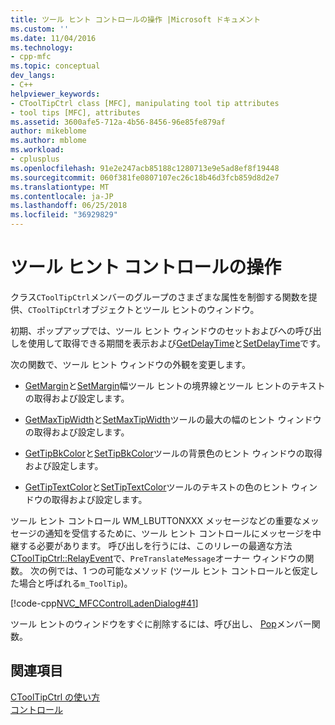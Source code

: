 ```yaml
---
title: ツール ヒント コントロールの操作 |Microsoft ドキュメント
ms.custom: ''
ms.date: 11/04/2016
ms.technology:
- cpp-mfc
ms.topic: conceptual
dev_langs:
- C++
helpviewer_keywords:
- CToolTipCtrl class [MFC], manipulating tool tip attributes
- tool tips [MFC], attributes
ms.assetid: 3600afe5-712a-4b56-8456-96e85fe879af
author: mikeblome
ms.author: mblome
ms.workload:
- cplusplus
ms.openlocfilehash: 91e2e247acb85188c1280713e9e5ad8ef8f19448
ms.sourcegitcommit: 060f381fe0807107ec26c18b46d3fcb859d8d2e7
ms.translationtype: MT
ms.contentlocale: ja-JP
ms.lasthandoff: 06/25/2018
ms.locfileid: "36929829"
---
```

# <a name="manipulating-the-tool-tip-control"></a>ツール ヒント コントロールの操作
クラス`CToolTipCtrl`メンバーのグループのさまざまな属性を制御する関数を提供、`CToolTipCtrl`オブジェクトとツール ヒントのウィンドウ。  
  
 初期、ポップアップでは、ツール ヒント ウィンドウのセットおよびへの呼び出しを使用して取得できる期間を表示および[GetDelayTime](../mfc/reference/ctooltipctrl-class.md#getdelaytime)と[SetDelayTime](../mfc/reference/ctooltipctrl-class.md#setdelaytime)です。  
  
 次の関数で、ツール ヒント ウィンドウの外観を変更します。  
  
-   [GetMargin](../mfc/reference/ctooltipctrl-class.md#getmargin)と[SetMargin](../mfc/reference/ctooltipctrl-class.md#setmargin)幅ツール ヒントの境界線とツール ヒントのテキストの取得および設定します。  
  
-   [GetMaxTipWidth](../mfc/reference/ctooltipctrl-class.md#getmaxtipwidth)と[SetMaxTipWidth](../mfc/reference/ctooltipctrl-class.md#setmaxtipwidth)ツールの最大の幅のヒント ウィンドウの取得および設定します。  
  
-   [GetTipBkColor](../mfc/reference/ctooltipctrl-class.md#gettipbkcolor)と[SetTipBkColor](../mfc/reference/ctooltipctrl-class.md#settipbkcolor)ツールの背景色のヒント ウィンドウの取得および設定します。  
  
-   [GetTipTextColor](../mfc/reference/ctooltipctrl-class.md#gettiptextcolor)と[SetTipTextColor](../mfc/reference/ctooltipctrl-class.md#settiptextcolor)ツールのテキストの色のヒント ウィンドウの取得および設定します。  
  
 ツール ヒント コントロール WM_LBUTTONXXX メッセージなどの重要なメッセージの通知を受信するために、ツール ヒント コントロールにメッセージを中継する必要があります。 呼び出しを行うには、このリレーの最適な方法[CToolTipCtrl::RelayEvent](../mfc/reference/ctooltipctrl-class.md#relayevent)で、`PreTranslateMessage`オーナー ウィンドウの関数。 次の例では、1 つの可能なメソッド (ツール ヒント コントロールと仮定した場合と呼ばれる`m_ToolTip`)。  
  
 [!code-cpp[NVC_MFCControlLadenDialog#41](../mfc/codesnippet/cpp/manipulating-the-tool-tip-control_1.cpp)]  
  
 ツール ヒントのウィンドウをすぐに削除するには、呼び出し、 [Pop](../mfc/reference/ctooltipctrl-class.md#pop)メンバー関数。  
  
## <a name="see-also"></a>関連項目  
 [CToolTipCtrl の使い方](../mfc/using-ctooltipctrl.md)   
 [コントロール](../mfc/controls-mfc.md)

